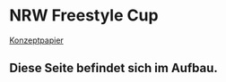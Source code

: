 # NRW Freestyle Cup

[Konzeptpapier](/assets/downloads/Konzept%20NRW%20Cup%202025.pdf)

## Diese Seite befindet sich im Aufbau.
